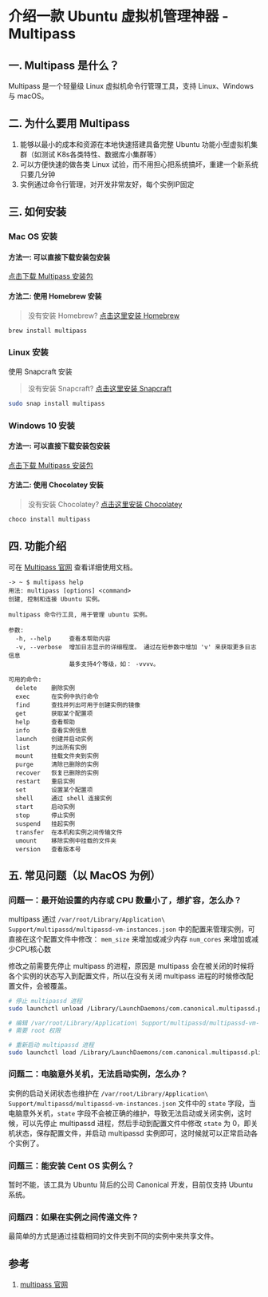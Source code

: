 介绍一款 Ubuntu 虚拟机管理神器 - Multipass
====================================

## 一. Multipass 是什么？

Multipass 是一个轻量级 Linux 虚拟机命令行管理工具，支持 Linux、Windows 与 macOS。


## 二. 为什么要用 Multipass

1. 能够以最小的成本和资源在本地快速搭建具备完整 Ubuntu 功能小型虚拟机集群（如测试 K8s各类特性、数据库小集群等）
2. 可以方便快速的做各类 Linux 试验，而不用担心把系统搞坏，重建一个新系统只要几分钟
3. 实例通过命令行管理，对开发非常友好，每个实例IP固定

## 三. 如何安装

### Mac OS 安装

#### 方法一: 可以直接下载安装包安装

[点击下载 Multipass 安装包](https://multipass.run/download/macos)

#### 方法二: 使用 Homebrew 安装

> 没有安装 Homebrew? [点击这里安装 Homebrew](http://brew.sh/)

```bash
brew install multipass
```

### Linux 安装

使用 Snapcraft 安装

> 没有安装 Snapcraft? [点击这里安装 Snapcraft](https://snapcraft.io/docs/installing-snapd)

```bash
sudo snap install multipass
```


### Windows 10 安装

#### 方法一: 可以直接下载安装包安装

[点击下载 Multipass 安装包](https://multipass.run/download/windows)

#### 方法二: 使用 Chocolatey 安装

> 没有安装 Chocolatey? [点击这里安装 Chocolatey](https://chocolatey.org/install)

```bash
choco install multipass
```

## 四. 功能介绍

可在 [Multipass 官网](https://multipass.run/) 查看详细使用文档。

```
-> ~ $ multipass help
用法: multipass [options] <command>
创建, 控制和连接 Ubuntu 实例。

multipass 命令行工具, 用于管理 ubuntu 实例。

参数:
  -h, --help     查看本帮助内容
  -v, --verbose  增加日志显示的详细程度。 通过在短参数中增加 'v' 来获取更多日志信息
                 最多支持4个等级，如： -vvvv。

可用的命令:
  delete    删除实例
  exec      在实例中执行命令
  find      查找并列出可用于创建实例的镜像
  get       获取某个配置项
  help      查看帮助
  info      查看实例信息
  launch    创建并启动实例
  list      列出所有实例
  mount     挂载文件夹到实例
  purge     清除已删除的实例
  recover   恢复已删除的实例
  restart   重启实例
  set       设置某个配置项
  shell     通过 shell 连接实例
  start     启动实例
  stop      停止实例
  suspend   挂起实例
  transfer  在本机和实例之间传输文件
  umount    移除实例中挂载的文件夹
  version   查看版本号
```

## 五. 常见问题（以 MacOS 为例）

### 问题一：最开始设置的内存或 CPU 数量小了，想扩容，怎么办？

multipass 通过 `/var/root/Library/Application\ Support/multipassd/multipassd-vm-instances.json` 中的配置来管理实例，可直接在这个配置文件中修改：
`mem_size` 来增加或减少内存
`num_cores` 来增加或减少CPU核心数

修改之前需要先停止 multipass 的进程，原因是 multipass 会在被关闭的时候将各个实例的状态写入到配置文件，所以在没有关闭 multipass 进程的时候修改配置文件，会被覆盖。

```bash
# 停止 multipassd 进程
sudo launchctl unload /Library/LaunchDaemons/com.canonical.multipassd.plist

# 编辑 /var/root/Library/Application\ Support/multipassd/multipassd-vm-instances.json 文件
# 需要 root 权限

# 重新启动 multipassd 进程
sudo launchctl load /Library/LaunchDaemons/com.canonical.multipassd.plist
```

### 问题二：电脑意外关机，无法启动实例，怎么办？

实例的启动关闭状态也维护在 `/var/root/Library/Application\ Support/multipassd/multipassd-vm-instances.json` 文件中的 `state` 字段，当电脑意外关机，`state` 字段不会被正确的维护，导致无法启动或关闭实例，这时候，可以先停止 multipassd 进程，然后手动到配置文件中修改 `state` 为 0，即关机状态，保存配置文件，并启动 multipassd 实例即可，这时候就可以正常启动各个实例了。

### 问题三：能安装 Cent OS 实例么？
暂时不能，该工具为 Ubuntu 背后的公司 Canonical 开发，目前仅支持 Ubuntu 系统。

### 问题四：如果在实例之间传递文件？
最简单的方式是通过挂载相同的文件夹到不同的实例中来共享文件。

## 参考

1. [multipass 官网](https://multipass.run/)